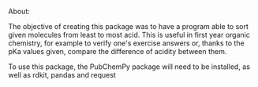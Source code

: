 
About:

The objective of creating this package was to have a program able to sort given molecules from least to most acid. This is useful in first year organic chemistry, for example to verify one's exercise answers or, thanks to the pKa values given, compare the difference of acidity between them. 



To use this package, the PubChemPy package will need to be installed, as well as rdkit, pandas and request
